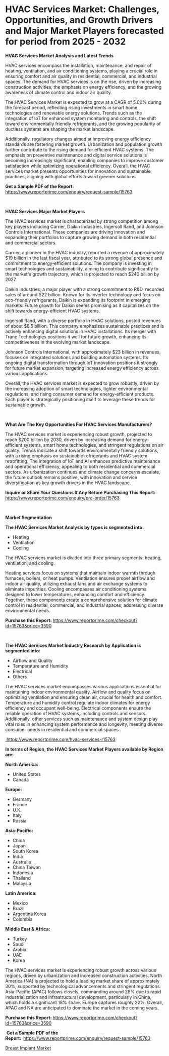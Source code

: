 <p><h1>HVAC Services Market: Challenges, Opportunities, and Growth Drivers and Major Market Players forecasted for period from 2025 - 2032</h1></p><p><strong>HVAC Services Market Analysis and Latest Trends</strong></p>
<p><p>HVAC services encompass the installation, maintenance, and repair of heating, ventilation, and air conditioning systems, playing a crucial role in ensuring comfort and air quality in residential, commercial, and industrial spaces. The demand for HVAC services is on the rise, driven by increasing construction activities, the emphasis on energy efficiency, and the growing awareness of climate control and indoor air quality.</p><p>The HVAC Services Market is expected to grow at a CAGR of 5.00% during the forecast period, reflecting rising investments in smart home technologies and renewable energy solutions. Trends such as the integration of IoT for enhanced system monitoring and controls, the shift toward environmentally friendly refrigerants, and the growing popularity of ductless systems are shaping the market landscape. </p><p>Additionally, regulatory changes aimed at improving energy efficiency standards are fostering market growth. Urbanization and population growth further contribute to the rising demand for efficient HVAC systems. The emphasis on preventive maintenance and digital service solutions is becoming increasingly significant, enabling companies to improve customer satisfaction while optimizing operational efficiency. Overall, the HVAC services market presents opportunities for innovation and sustainable practices, aligning with global efforts toward greener solutions.</p></p>
<p><strong>Get a Sample PDF of the Report:&nbsp;</strong> <a href="https://www.reportprime.com/enquiry/request-sample/15763?utm_campaign=2593&utm_medium=2&utm_source=Github&utm_content=ia&utm_term=20032025&utm_id=hvac-services">https://www.reportprime.com/enquiry/request-sample/15763</a></p>
<p>&nbsp;</p>
<p><strong>HVAC Services Major Market Players</strong></p>
<p><p>The HVAC services market is characterized by strong competition among key players including Carrier, Daikin Industries, Ingersoll Rand, and Johnson Controls International. These companies are driving innovation and expanding their portfolios to capture growing demand in both residential and commercial sectors.</p><p>Carrier, a pioneer in the HVAC industry, reported a revenue of approximately $19 billion in the last fiscal year, attributed to its strong global presence and commitment to energy-efficient solutions. The company is investing in smart technologies and sustainability, aiming to contribute significantly to the market's growth trajectory, which is projected to reach $240 billion by 2027.</p><p>Daikin Industries, a major player with a strong commitment to R&D, recorded sales of around $22 billion. Known for its inverter technology and focus on eco-friendly refrigerants, Daikin is expanding its footprint in emerging markets. Future growth for Daikin seems promising as it capitalizes on the shift towards energy-efficient HVAC systems.</p><p>Ingersoll Rand, with a diverse portfolio in HVAC solutions, posted revenues of about $6.5 billion. This company emphasizes sustainable practices and is actively enhancing digital solutions in HVAC installations. Its merger with Trane Technologies positions it well for future growth, enhancing its competitiveness in the evolving market landscape.</p><p>Johnson Controls International, with approximately $23 billion in revenues, focuses on integrated solutions and building automation systems. Its ongoing digital transformation through IoT innovation positions it strongly for future market expansion, targeting increased energy efficiency across various applications.</p><p>Overall, the HVAC services market is expected to grow robustly, driven by the increasing adoption of smart technologies, tighter environmental regulations, and rising consumer demand for energy-efficient products. Each player is strategically positioning itself to leverage these trends for sustainable growth.</p></p>
<p>&nbsp;</p>
<p><strong>What Are The Key Opportunities For HVAC Services Manufacturers?</strong></p>
<p><p>The HVAC services market is experiencing robust growth, projected to reach $200 billion by 2030, driven by increasing demand for energy-efficient systems, smart home technologies, and stringent regulations on air quality. Trends indicate a shift towards environmentally friendly solutions, with a rising emphasis on sustainable refrigerants and HVAC system retrofitting. The integration of IoT and AI enhances predictive maintenance and operational efficiency, appealing to both residential and commercial sectors. As urbanization continues and climate change concerns escalate, the future outlook remains positive, with innovation and service diversification as key growth drivers in the HVAC landscape.</p></p>
<p><strong>Inquire or Share Your Questions If Any Before Purchasing This Report:</strong> <a href="https://www.reportprime.com/enquiry/pre-order/15763?utm_campaign=2593&utm_medium=2&utm_source=Github&utm_content=ia&utm_term=20032025&utm_id=hvac-services">https://www.reportprime.com/enquiry/pre-order/15763</a></p>
<p>&nbsp;</p>
<p><strong>Market Segmentation</strong></p>
<p><strong>The HVAC Services Market Analysis by types is segmented into:</strong></p>
<p><ul><li>Heating</li><li>Ventilation</li><li>Cooling</li></ul></p>
<p><p>The HVAC services market is divided into three primary segments: heating, ventilation, and cooling. </p><p>Heating services focus on systems that maintain indoor warmth through furnaces, boilers, or heat pumps. Ventilation ensures proper airflow and indoor air quality, utilizing exhaust fans and air exchange systems to eliminate impurities. Cooling encompasses air conditioning systems designed to lower temperatures, enhancing comfort and efficiency. Together, these components create a comprehensive solution for climate control in residential, commercial, and industrial spaces, addressing diverse environmental needs.</p></p>
<p><strong>Purchase this Report:&nbsp;</strong><a href="https://www.reportprime.com/checkout?id=15763&price=3590&utm_campaign=2593&utm_medium=2&utm_source=Github&utm_content=ia&utm_term=20032025&utm_id=hvac-services">https://www.reportprime.com/checkout?id=15763&price=3590</a></p>
<p>&nbsp;</p>
<p><strong>The HVAC Services Market Industry Research by Application is segmented into:</strong></p>
<p><ul><li>Airflow and Quality</li><li>Temperature and Humidity</li><li>Electrical</li><li>Others</li></ul></p>
<p><p>The HVAC services market encompasses various applications essential for maintaining indoor environmental quality. Airflow and quality focus on optimizing ventilation and ensuring clean air, crucial for health and comfort. Temperature and humidity control regulate indoor climates for energy efficiency and occupant well-being. Electrical components ensure the reliable operation of HVAC systems, including controls and sensors. Additionally, other services such as maintenance and system design play vital roles in enhancing system performance and longevity, meeting diverse consumer needs in residential and commercial spaces.</p></p>
<p><a href="https://www.reportprime.com/hvac-services-r15763?utm_campaign=2593&utm_medium=2&utm_source=Github&utm_content=ia&utm_term=20032025&utm_id=hvac-services">&nbsp;https://www.reportprime.com/hvac-services-r15763</a></p>
<p><strong>In terms of Region, the HVAC Services Market Players available by Region are:</strong></p>
<p>
    <p> <strong> North America: </strong>
        <ul>
            <li>United States</li>
            <li>Canada</li>
        </ul>
        </p> 
    <p> <strong> Europe: </strong>
        <ul>
            <li>Germany</li>
            <li>France</li>
            <li>U.K.</li>
            <li>Italy</li>
            <li>Russia</li>
        </ul>
        </p> 
    <p> <strong> Asia-Pacific: </strong>
        <ul>
            <li>China</li>
            <li>Japan</li>
            <li>South Korea</li>
            <li>India</li>
            <li>Australia</li>
            <li>China Taiwan</li>
            <li>Indonesia</li>
            <li>Thailand</li>
            <li>Malaysia</li>
        </ul>
        </p> 
    <p> <strong> Latin America: </strong>
        <ul>
            <li>Mexico</li>
            <li>Brazil</li>
            <li>Argentina Korea</li>
            <li>Colombia</li>
        </ul>
        </p> 
    <p> <strong> Middle East & Africa: </strong>
        <ul>
            <li>Turkey</li>
            <li>Saudi</li>
            <li>Arabia</li>
            <li>UAE</li>
            <li>Korea</li>
        </ul>
    </p>
    </p>
<p><p>The HVAC services market is experiencing robust growth across various regions, driven by urbanization and increased construction activities. North America (NA) is projected to hold a leading market share of approximately 30%, supported by technological advancements and stringent regulations. Asia-Pacific (APAC) follows closely, commanding around 28% due to rapid industrialization and infrastructural development, particularly in China, which holds a significant 18% share. Europe captures roughly 22%. Overall, APAC and NA are anticipated to dominate the market in the coming years.</p></p>
<p><strong>Purchase this Report: </strong><a href="https://www.reportprime.com/checkout?id=15763&price=3590&utm_campaign=2593&utm_medium=2&utm_source=Github&utm_content=ia&utm_term=20032025&utm_id=hvac-services">https://www.reportprime.com/checkout?id=15763&price=3590</a></p>
<p>&nbsp;<strong>Get a Sample PDF of the Report:&nbsp;&nbsp;</strong><a href="https://www.reportprime.com/enquiry/request-sample/15763?utm_campaign=2593&utm_medium=2&utm_source=Github&utm_content=ia&utm_term=20032025&utm_id=hvac-services">https://www.reportprime.com/enquiry/request-sample/15763</a></p>
<p><strong></strong></p>
<p><p><a href="https://github.com/raaschadonle/Market-Research-Report-List-1/blob/main/breast-implant-market.md?utm_campaign=2593&utm_medium=2&utm_source=Github&utm_content=ia&utm_term=20032025&utm_id=hvac-services">Breast Implant Market</a></p></p>